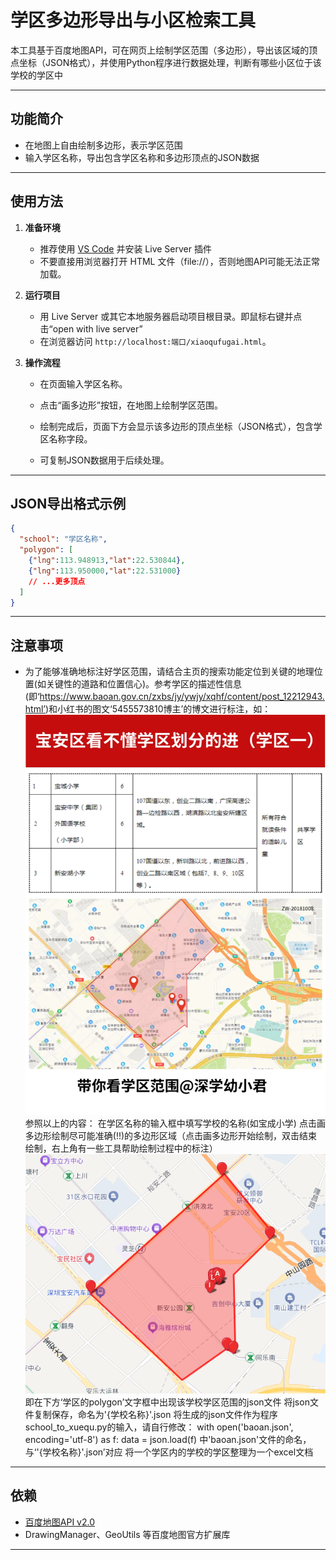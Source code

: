 # 学区多边形导出与小区检索工具
本工具基于百度地图API，可在网页上绘制学区范围（多边形），导出该区域的顶点坐标（JSON格式），并使用Python程序进行数据处理，判断有哪些小区位于该学校的学区中

---

## 功能简介

- 在地图上自由绘制多边形，表示学区范围
- 输入学区名称，导出包含学区名称和多边形顶点的JSON数据
---

## 使用方法

1. **准备环境**
   - 推荐使用 [VS Code](https://code.visualstudio.com/) 并安装 Live Server 插件
   - 不要直接用浏览器打开 HTML 文件（file://），否则地图API可能无法正常加载。

2. **运行项目**
   - 用 Live Server 或其它本地服务器启动项目根目录。即鼠标右键并点击“open with live server”
   - 在浏览器访问 `http://localhost:端口/xiaoqufugai.html`。

3. **操作流程**
   - 在页面输入学区名称。

   - 点击“画多边形”按钮，在地图上绘制学区范围。
   - 绘制完成后，页面下方会显示该多边形的顶点坐标（JSON格式），包含学区名称字段。
   - 可复制JSON数据用于后续处理。

---

## JSON导出格式示例
```json
{
  "school": "学区名称",
  "polygon": [
    {"lng":113.948913,"lat":22.530844},
    {"lng":113.950000,"lat":22.531000}
    // ...更多顶点
  ]
}
```

---

## 注意事项

- 为了能够准确地标注好学区范围，请结合主页的搜索功能定位到关键的地理位置(如关键性的道路和位置信心)。参考学区的描述性信息(即‘https://www.baoan.gov.cn/zxbs/jy/ywjy/xqhf/content/post_12212943.html’)和小红书的图文‘5455573810博主’的博文进行标注，如：
![alt text](image.png)
参照以上的内容：
在学区名称的输入框中填写学校的名称(如宝成小学)
点击画多边形绘制尽可能准确(!!)的多边形区域（点击画多边形开始绘制，双击结束绘制，右上角有一些工具帮助绘制过程中的标注）
![alt text](image-1.png)
即在下方‘学区的polygon’文字框中出现该学校学区范围的json文件
将json文件复制保存，命名为'{学校名称}'.json
将生成的json文件作为程序school_to_xuequ.py的输入，请自行修改：
with open('baoan.json', encoding='utf-8') as f:
    data = json.load(f)
中'baoan.json'文件的命名，与‘'{学校名称}'.json’对应
将一个学区内的学校的学区整理为一个excel文档
---

## 依赖

- [百度地图API v2.0](https://lbsyun.baidu.com/)
- DrawingManager、GeoUtils 等百度地图官方扩展库

---